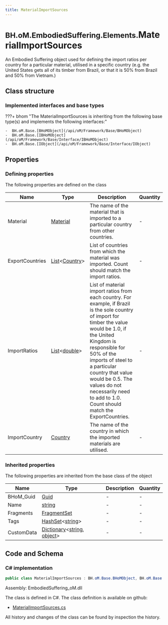 ```yaml
---
title: MaterialImportSources
---
```


# <small>BH.oM.EmbodiedSuffering.Elements.</small>**MaterialImportSources**

An Embodied Suffering object used for defining the import ratios per country for a particular material, utilised in a specific country (e.g. the United States gets all of its timber from Brazil, or that it is 50% from Brazil and 50% from Vietnam.)

## Class structure

### Implemented interfaces and base types

???+ bhom "The MaterialImportSources is inheriting from the following base type(s) and implements the following interfaces:"

    -  BH.oM.Base.[BHoMObject](/api/oM/Framework/Base/BHoMObject)
    -  BH.oM.Base.[IBHoMObject](/api/oM/Framework/Base/Interface/IBHoMObject)
    -  BH.oM.Base.[IObject](/api/oM/Framework/Base/Interface/IObject)


## Properties



### Defining properties

The following properties are defined on the class

| Name             | Type             | Description      | Quantity         |
|------------------|------------------|------------------|------------------|
| Material | [Material](/api/oM/Analytical/EmbodiedSuffering/Elements/Enums/Material) | The name of the material that is imported to a particular country from other countries. | - |
| ExportCountries | [List](https://learn.microsoft.com/en-us/dotnet/api/System.Collections.Generic.List-1?view=netstandard-2.0)&lt;[Country](/api/oM/Analytical/EmbodiedSuffering/Elements/Enums/Country)&gt; | List of countries from which the material was imported. Count should match the import ratios. | - |
| ImportRatios | [List](https://learn.microsoft.com/en-us/dotnet/api/System.Collections.Generic.List-1?view=netstandard-2.0)&lt;[double](https://learn.microsoft.com/en-us/dotnet/api/System.Double?view=netstandard-2.0)&gt; | List of material import ratios from each country. For example, if Brazil is the sole country of import for timber the value would be 1.0, if the United Kingdom is responsible for 50% of the imports of steel to a particular country that value would be 0.5. The values do not necessarily need to add to 1.0. Count should match the ExportCountries. | - |
| ImportCountry | [Country](/api/oM/Analytical/EmbodiedSuffering/Elements/Enums/Country) | The name of the country in which the imported materials are utilised. | - |


### Inherited properties
The following properties are inherited from the base class of the object

| Name             | Type             | Description      | Quantity         |
|------------------|------------------|------------------|------------------|
| BHoM_Guid | [Guid](https://learn.microsoft.com/en-us/dotnet/api/System.Guid?view=netstandard-2.0) | - | - |
| Name | [string](https://learn.microsoft.com/en-us/dotnet/api/System.String?view=netstandard-2.0) | - | - |
| Fragments | [FragmentSet](/api/oM/Framework/Base/FragmentSet) | - | - |
| Tags | [HashSet](https://learn.microsoft.com/en-us/dotnet/api/System.Collections.Generic.HashSet-1?view=netstandard-2.0)&lt;[string](https://learn.microsoft.com/en-us/dotnet/api/System.String?view=netstandard-2.0)&gt; | - | - |
| CustomData | [Dictionary](https://learn.microsoft.com/en-us/dotnet/api/System.Collections.Generic.Dictionary-2?view=netstandard-2.0)&lt;[string](https://learn.microsoft.com/en-us/dotnet/api/System.String?view=netstandard-2.0), [object](https://learn.microsoft.com/en-us/dotnet/api/System.Object?view=netstandard-2.0)&gt; | - | - |


## Code and Schema

### C# implementation

``` C# title="C#"
public class MaterialImportSources : BH.oM.Base.BHoMObject, BH.oM.Base.IBHoMObject, BH.oM.Base.IObject
```

Assembly: EmbodiedSuffering_oM.dll

The class is defined in C#. The class definition is available on github:

- [MaterialImportSources.cs](https://github.com/BHoM/EmbodiedSuffering_Toolkit/blob/develop/EmbodiedSuffering_oM/Elements\MaterialImportSources.cs)

All history and changes of the class can be found by inspection the history.
